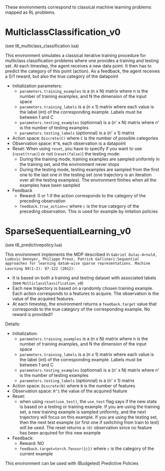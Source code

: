These environments correspond to classical machine learning problems mapped as RL problems.

# MulticlassClassification_v0
(see t6_multiclass_classification.lua)

This environment simulates a classical iterative training procedure for multiclass classification problems where one provides a training and testing set. At each timestep, the agent receives a new data point. It then has to predict the category of this point (action). As a feedback, the agent receives a 0/1 reward, but also the true category of the datapoint

* Initialization parameters:
  * `parameters.training_examples` is a (n x N) matrix where n is the number of training examples, and N the dimension of the input space
  * `parameters.training_labels` is a (n x 1) matrix where each value is the label (int) of the corresponding example. Labels must be between 1 and C
  * `parameters.testing_examples` (optionnal) is a (n' x N) matrix where n' is the number of testing examples
  * `parameters.testing_labels` (optionnal) is a (n' x 1) matrix
* Action space: `Discrete(C)` where `C` is the number of possible categories
* Observation space: `R^N`, each observation is a datapoint
* Reset: When using `reset`, you have to specify if you want to use (`reset(true)`) or not (`reset(false)`) the testing mode: 
  * During the training mode, training examples are sampled uniformly in the training set, and the environment never stops
  * During the testing mode, testing examples are sampled from the first one to the last one in the testing set (one trajectory is an iteration over all the testing examples). The environment finihes when all the examples have been sampled
* Feedback
  * Reward: 0 or 1 if the action corresponds to the category of the preceding observation
  * `feedback.true_action=c` where `c` is the true category of the preceding observation. This is used for example by imtation policies

# SparseSequentialLearning_v0 
(see t8_predictivepolicy.lua)

This environment implements the MDP described in `Gabriel Dulac-Arnold, Ludovic Denoyer, Philippe Preux, Patrick Gallinari:Sequential approaches for learning datum-wise sparse representations. Machine Learning 89(1-2): 87-122 (2012)`:
* It is based on both a training and testing dataset with associated labels (see `MulticlassClassification_v0`)
* Each new trajectory is based on a randomly chosen training example. Each action corresponds to a features to acquire. The observation is the value of the acquired features. 
* At each timestep, the environment returns a `feedback.target` value that corresponds to the true category of the corresponding example. No reward is provided!!

Details:
* Initialization: 
  * `parameters.training_examples` is a (n x N) matrix where n is the number of training examples, and N the dimension of the input space
  * `parameters.training_labels` is a (n x 1) matrix where each value is the label (int) of the corresponding example. Labels must be between 1 and C
  * `parameters.testing_examples` (optionnal) is a (n' x N) matrix where n' is the number of testing examples
  * `parameters.testing_labels` (optionnal) is a (n' x 1) matrix
* Action space: `Discrete(N)` where `N` is the number of features
* Observation space: `R^1` the value of the acquired feature
* Reset: 
  * when using `reset(use_test)`, the `use_test` flag says if the new state is based on a testing or training example. If you are using the training set, a new training example is sampled uniformly, and the next trajectory will focus on this example. If you are using the testing set, then the next test example (or first one if switching from train to test) will be used. The reset returns a `(0)` observation since no feature has been acquired for this new example
* Feedback:
  * Reward: NO
  * `feedback.target=torch.Tensor({c})` where `c` is the category of the current example

This environment can be used with (Budgeted) Predictive Policies



